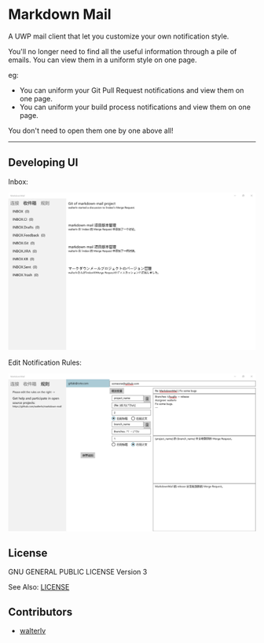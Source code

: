 # Markdown Mail

A UWP mail client that let you customize your own notification style.

You'll no longer need to find all the useful information through a pile of emails. You can view them in a uniform style on one page.

eg:

- You can uniform your Git Pull Request notifications and view them on one page.
- You can uniform your build process notifications and view them on one page.

You don't need to open them one by one above all!

---

## Developing UI

Inbox:

![inbox](/docs/inbox.png)

Edit Notification Rules:

![Edit Rules](/docs/edit-rules.png)

## License

GNU GENERAL PUBLIC LICENSE Version 3

See Also: [LICENSE](/LICENSE)

## Contributors

- [walterlv](https://github.com/walterlv)
